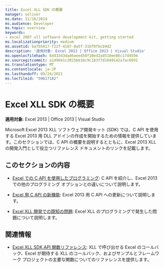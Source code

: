 ```yaml
---
title: Excel XLL SDK の概要
manager: soliver
ms.date: 11/16/2014
ms.audience: Developer
ms.topic: overview
keywords:
- excel 2007 xll software development kit, getting started
ms.localizationpriority: medium
ms.assetid: ba7b5817-f22f-4187-8a5f-316f0fbcb9d2
description: '適用対象: Excel 2013 | Office 2013 | Visual Studio'
ms.openlocfilehash: 6d43343da46aee450f10ed2ad510ee86c17d4594
ms.sourcegitcommit: a1d9041c20256616c9c183f7d1049142a7ac6991
ms.translationtype: MT
ms.contentlocale: ja-JP
ms.lasthandoff: 09/24/2021
ms.locfileid: "59617182"
---
```

# <a name="getting-started-with-the-excel-xll-sdk"></a>Excel XLL SDK の概要

**適用対象**: Excel 2013 | Office 2013 | Visual Studio 
  
Microsoft Excel 2013 XLL ソフトウェア開発キット (SDK) では、C API を使用する Excel 2013 用 DLL アドインの作成を開始するための情報を提供しています。このセクションでは、C API の概要を説明するとともに、Excel 2013 XLL の開発入門として役立つリファレンス ドキュメントのリンクを記載します。
  
## <a name="in-this-section"></a>このセクションの内容

- [Excel での C API を使用したプログラミング](programming-with-the-c-api-in-excel.md): C API を紹介し、Excel 2013 での他のプログラミング オプションとの違いについて説明します。
    
- [Excel 用 C API の新機能](what-s-new-in-the-c-api-for-excel.md): Excel 2013 用 C API への更新について説明します。
    
- [Excel XLL 開発での既知の問題](known-issues-in-excel-xll-development.md): Excel XLL のプログラミングで発生した問題について説明します。
    
## <a name="related-sections"></a>関連情報

- [Excel XLL SDK API 関数リファレンス](excel-xll-sdk-api-function-reference.md): XLL で呼び出せる Excel のコールバック、Excel が期待する XLL のコールバック、およびサンプルとフレームワーク プロジェクトの主要な関数についてのリファレンスを提供します。
    

